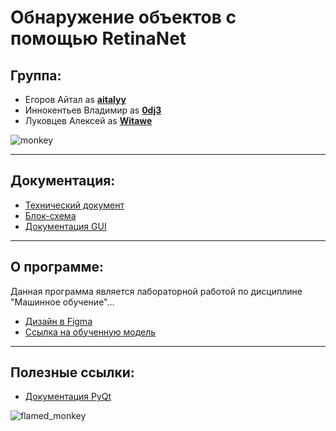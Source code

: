 # Обнаружение объектов с помощью RetinaNet
## Группа:
- Егоров Айтал as **[aitalyy](https://github.com/0dj3/ML-lab1/commits?author=aitalyy)**
- Иннокентьев Владимир as **[0dj3](https://github.com/0dj3/ML-lab1/commits?author=0dj3)**
- Луковцев Алексей as **[Witawe](https://github.com/0dj3/ML-lab1/commits?author=Witawe)**

![monkey](https://i.giphy.com/media/5Zesu5VPNGJlm/giphy.webp)
___
## Документация:
- [Технический документ](https://docs.google.com/document/d/1MM1TELtBkKtAjE9yQ4lVKp5GpSJtRmn7/edit?usp=sharing&ouid=107060867593907016827&rtpof=true&sd=true)
- [Блок-схема](https://docs.google.com/document/d/1PtKv3g_xTQMqNf5aMuMcDJKIB9AcucXf/edit?usp=sharing&ouid=108039641319216515313&rtpof=true&sd=true)
- [Документация GUI](https://docs.google.com/document/d/1iYDcH8vW5qt8NE1q17Douner1vuNkDjMZhA0qZy7FNI/edit?usp=sharing)
___
## О программе:
Данная программа является лабораторной работой по дисциплине "Машинное обучение"...
- [Дизайн в Figma](https://www.figma.com/file/WsS4cGck8kmb84OwkmJIbN/%D0%9C%D0%9E-%D0%97%D0%B0%D0%B4%D0%B0%D0%BD%D0%B8%D0%B5-1?node-id=0%3A1)
- [Ссылка на обученную модель](https://clck.ru/bEzow)
___
## Полезные ссылки:
- [Документация PyQt](https://doc.qt.io/)


![flamed_monkey](https://i.giphy.com/media/3o85xDWOG8Sbl9yQzm/giphy.webp)
